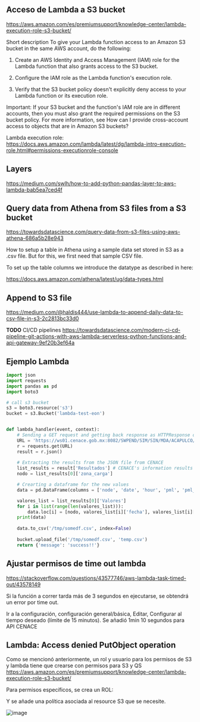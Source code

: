 
<h2>Acceso de Lambda a S3 bucket</h2>

https://aws.amazon.com/es/premiumsupport/knowledge-center/lambda-execution-role-s3-bucket/

Short description
To give your Lambda function access to an Amazon S3 bucket in the same AWS account, do the following:

1.    Create an AWS Identity and Access Management (IAM) role for the Lambda function that also grants access to the S3 bucket.

2.    Configure the IAM role as the Lambda function's execution role.

3.    Verify that the S3 bucket policy doesn't explicitly deny access to your Lambda function or its execution role.

Important: If your S3 bucket and the function's IAM role are in different accounts, then you must also grant the required permissions on the S3 bucket policy. For more information, see How can I provide cross-account access to objects that are in Amazon S3 buckets?

Lambda execution role: https://docs.aws.amazon.com/lambda/latest/dg/lambda-intro-execution-role.html#permissions-executionrole-console

<h2>Layers</h2>
 
 https://medium.com/swlh/how-to-add-python-pandas-layer-to-aws-lambda-bab5ea7ced4f
 
<h2>Query data from Athena from S3 files from a S3 bucket </h2>

https://towardsdatascience.com/query-data-from-s3-files-using-aws-athena-686a5b28e943

How to setup a table in Athena using a sample data set stored in S3 as a .csv file. But for this, we first need that sample CSV file.

To set up the table columns we introduce the datatype as described in here:

https://docs.aws.amazon.com/athena/latest/ug/data-types.html

  
<h2>Append to S3 file </h2>
  
 https://medium.com/@haldis444/use-lambda-to-append-daily-data-to-csv-file-in-s3-2c2813bc33d0

**TODO** CI/CD pipelines https://towardsdatascience.com/modern-ci-cd-pipeline-git-actions-with-aws-lambda-serverless-python-functions-and-api-gateway-9ef20b3ef64a


<h2> Ejemplo Lambda </h2>

~~~python
import json
import requests
import pandas as pd
import boto3

# call s3 bucket
s3 = boto3.resource('s3')
bucket = s3.Bucket('lambda-test-eon')


def lambda_handler(event, context):
    # Sending a GET request and getting back response as HTTPResponse object.
    URL = 'https://ws01.cenace.gob.mx:8082/SWPEND/SIM/SIN/MDA/ACAPULCO/2019/04/19/2019/04/19/JSON'
    r = requests.get(URL)
    result = r.json()
    
    # Extracting the results from the JSON file from CENACE
    list_results = result['Resultados'] # CENACE's information results
    nodo = list_results[0]['zona_carga']

    # Crearting a dataframe for the new values 
    data = pd.DataFrame(columns = ['node', 'date', 'hour', 'pml', 'pml_ene', 'pml_per', 'pml_cng', 'type'])

    valores_list = list_results[0]['Valores']
    for i in list(range(len(valores_list))):
        data.loc[i] = [nodo, valores_list[i]['fecha'], valores_list[i]['hora'],valores_list[i]['pz'],valores_list[i]['pz_ene'],valores_list[i]['pz_per'],valores_list[i]['pz_cng'], 'MDA']
    print(data)
    
    data.to_csv('/tmp/somedf.csv', index=False)
    
    bucket.upload_file('/tmp/somedf.csv', 'temp.csv')
    return {'message': 'success!!'}
~~~

 
<h2>Ajustar permisos de time out lambda</h2>
  
https://stackoverflow.com/questions/43577746/aws-lambda-task-timed-out/43578149

Si la función a correr tarda más de 3 segundos en ejecutarse, se obtendrá un error por time out. 

Ir a la configuración, configuración general/básica, Editar, Configurar al tiempo deseado (límite de 15 minutos). Se añadió 1min 10 segundos para API CENACE

<h2>Lambda: Access denied PutObject operation</h2>

Como se mencionó anteriormente, un rol y usuario para los permisos de S3 y  lambda tiene que crearse con permisos para S3 y QS
https://aws.amazon.com/es/premiumsupport/knowledge-center/lambda-execution-role-s3-bucket/

Para permisos específicos, se crea un ROL: 

Y se añade una política asociada al resource S3 que se necesite. 

![image](https://user-images.githubusercontent.com/33365899/137024968-e62157cf-bddf-487b-a141-5d5e75b3c4a2.png)





